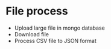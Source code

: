 # File process

* Upload large file in mongo database
* Download file
* Process CSV file to JSON format